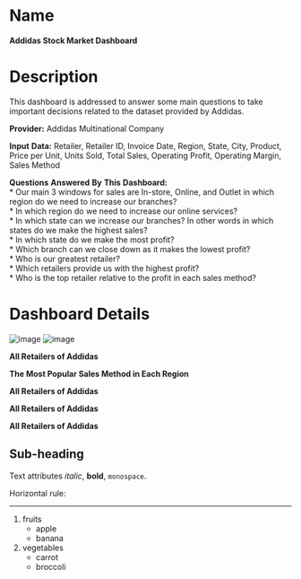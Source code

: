 Name
=======
**Addidas Stock Market Dashboard**

Description
=======
This dashboard is addressed to answer some main questions to take important decisions related to the dataset provided by Addidas.  

**Provider:** Addidas Multinational Company  

**Input** **Data:** Retailer, Retailer ID, Invoice Date, Region, State, City, Product, Price per Unit, Units Sold, Total Sales, Operating Profit, Operating Margin, Sales Method  

**Questions** **Answered** **By** **This** **Dashboard:**  
     * Our main 3 windows for sales are In-store, Online, and Outlet in which region do we need to increase our branches?  
     * In which region do we need to increase our online services?  
     * In which state can we increase our branches? In other words in which states do we make the highest sales?  
     * In which state do we make the most profit?  
     * Which branch can we close down as it makes the lowest profit?  
     * Who is our greatest retailer?  
     * Which retailers provide us with the highest profit?  
     * Who is the top retailer relative to the profit in each sales method?  


Dashboard Details
=======
![image](https://github.com/17-doha/Addidas-Stock-Market-Dashboard/assets/65771031/f9180526-d9ea-44ae-bdd0-ec04368bfb69)
![image](https://github.com/17-doha/Addidas-Stock-Market-Dashboard/assets/65771031/51dd0fd1-58b9-4300-b395-f14a2f27c2f8)


**All Retailers of Addidas**  
 
**The Most Popular Sales Method in Each Region**  
 
**All Retailers of Addidas**  
 
**All Retailers of Addidas**  

**All Retailers of Addidas**  



Sub-heading
-----------

Text attributes _italic_, **bold**, `monospace`.

Horizontal rule:

---

  1. fruits
     * apple
     * banana
  2. vegetables
     - carrot
     - broccoli
